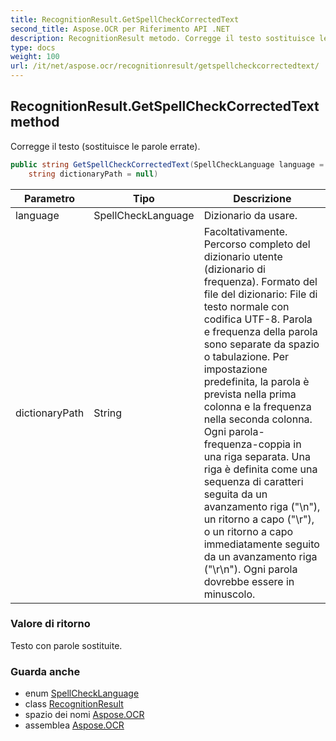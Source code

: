 ```yaml
---
title: RecognitionResult.GetSpellCheckCorrectedText
second_title: Aspose.OCR per Riferimento API .NET
description: RecognitionResult metodo. Corregge il testo sostituisce le parole errate.
type: docs
weight: 100
url: /it/net/aspose.ocr/recognitionresult/getspellcheckcorrectedtext/
---
```

## RecognitionResult.GetSpellCheckCorrectedText method

Corregge il testo (sostituisce le parole errate).

```csharp
public string GetSpellCheckCorrectedText(SpellCheckLanguage language = SpellCheckLanguage.Eng, 
    string dictionaryPath = null)
```

| Parametro | Tipo | Descrizione |
| --- | --- | --- |
| language | SpellCheckLanguage | Dizionario da usare. |
| dictionaryPath | String | Facoltativamente. Percorso completo del dizionario utente (dizionario di frequenza). Formato del file del dizionario: File di testo normale con codifica UTF-8. Parola e frequenza della parola sono separate da spazio o tabulazione. Per impostazione predefinita, la parola è prevista nella prima colonna e la frequenza nella seconda colonna. Ogni parola- frequenza-coppia in una riga separata. Una riga è definita come una sequenza di caratteri seguita da un avanzamento riga ("\n"), un ritorno a capo ("\r"), o un ritorno a capo immediatamente seguito da un avanzamento riga ("\r\n"). Ogni parola dovrebbe essere in minuscolo. |

### Valore di ritorno

Testo con parole sostituite.

### Guarda anche

* enum [SpellCheckLanguage](../../../aspose.ocr.spellchecker/spellchecklanguage/)
* class [RecognitionResult](../)
* spazio dei nomi [Aspose.OCR](../../recognitionresult/)
* assemblea [Aspose.OCR](../../../)


